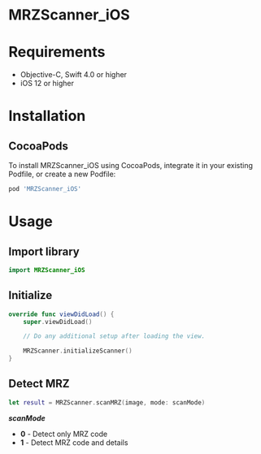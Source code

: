 # MRZScanner_iOS

# Requirements
- Objective-C, Swift 4.0 or higher
- iOS 12 or higher


# Installation

## CocoaPods
To install MRZScanner_iOS using CocoaPods, integrate it in your existing Podfile, or create a new Podfile:

```ruby
pod 'MRZScanner_iOS'
```

# Usage

## Import library
```swift
import MRZScanner_iOS
```

## Initialize
```swift
override func viewDidLoad() {
    super.viewDidLoad()

    // Do any additional setup after loading the view.

    MRZScanner.initializeScanner()
}
```

## Detect MRZ
```swift
let result = MRZScanner.scanMRZ(image, mode: scanMode)
```

***scanMode***
* **0** - Detect only MRZ code
* **1** - Detect MRZ code and details
